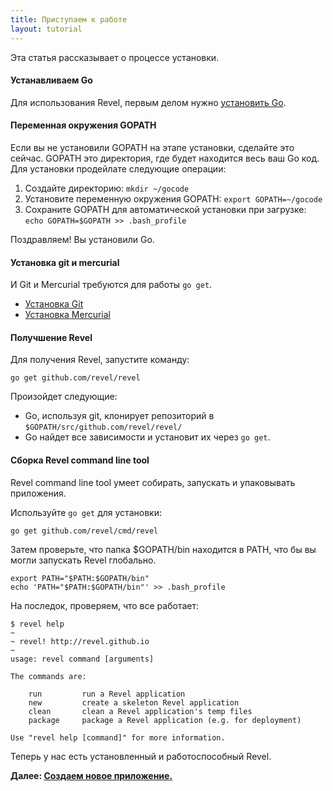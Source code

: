 ```yaml
---
title: Приступаем к работе
layout: tutorial
---
```


Эта статья рассказывает о процессе установки.

#### Устанавливаем Go

Для использования Revel, первым делом нужно [установить Go](http://golang.org/doc/install).

#### Переменная окружения GOPATH

Если вы не установили GOPATH на этапе установки, сделайте это сейчас. GOPATH
это директория, где будет находится весь ваш Go код.  Для установки продейлате следующие операции:

1. Создайте директорию: `mkdir ~/gocode`
2. Установите переменную окружения GOPATH: `export GOPATH=~/gocode`
3. Сохраните GOPATH для автоматической установки при загрузке: `echo GOPATH=$GOPATH >> .bash_profile`

Поздравляем! Вы установили Go.

#### Установка git и mercurial
И Git и Mercurial требуются для работы `go get`.

* [Установка Git](http://git-scm.com/book/en/Getting-Started-Installing-Git)
* [Установка Mercurial](http://mercurial.selenic.com/wiki/Download)

#### Получшение Revel
Для получения Revel, запустите команду:

	go get github.com/revel/revel

Произойдет следующие:

* Go, используя git, клонирует репозиторий в `$GOPATH/src/github.com/revel/revel/`
* Go найдет все зависимости и установит их через `go get`.


#### Сборка Revel command line tool

Revel command line tool умеет собирать, запускать и упаковывать приложения.

Используйте `go get` для установки:

	go get github.com/revel/cmd/revel

Затем проверьте, что папка $GOPATH/bin находится в PATH, что бы вы могли запускать Revel глобально.

	export PATH="$PATH:$GOPATH/bin"
	echo 'PATH="$PATH:$GOPATH/bin"' >> .bash_profile

На последок, проверяем, что все работает:

	$ revel help
	~
	~ revel! http://revel.github.io
	~
	usage: revel command [arguments]

	The commands are:

	    run         run a Revel application
	    new         create a skeleton Revel application
	    clean       clean a Revel application's temp files
	    package     package a Revel application (e.g. for deployment)

	Use "revel help [command]" for more information.

Теперь у нас есть установленный и работоспособный Revel.

**Далее: [Создаем новое приложение.](createapp.html)**
